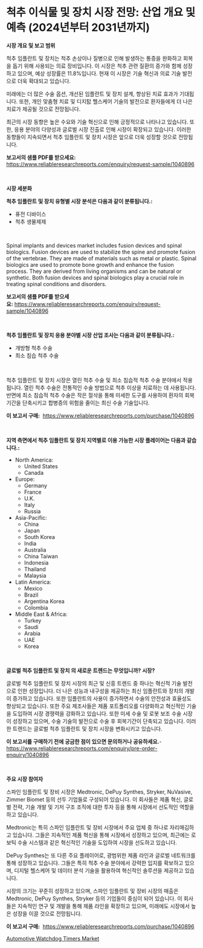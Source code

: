 <p><h1>척추 이식물 및 장치 시장 전망: 산업 개요 및 예측 (2024년부터 2031년까지)</h1></p><p><strong>시장 개요 및 보고 범위</strong></p>
<p><p>척추 임플란트 및 장치는 척추 손상이나 질병으로 인해 발생하는 통증을 완화하고 회복을 돕기 위해 사용되는 의료 장비입니다. 이 시장은 척추 관련 질환의 증가와 함께 성장하고 있으며, 예상 성장률은 11.8%입니다. 현재 이 시장은 기술 혁신과 의료 기술 발전으로 더욱 확대되고 있습니다. </p><p>미래에는 더 많은 수술 옵션, 개선된 임플란트 및 장치 설계, 향상된 치료 효과가 기대됩니다. 또한, 개인 맞춤형 치료 및 디지턼 헬스케어 기술의 발전으로 환자들에게 더 나은 치료가 제공될 것으로 전망됩니다.</p><p>최근의 시장 동향은 높은 수요와 기술 혁신으로 인해 긍정적으로 나타나고 있습니다. 또한, 응용 분야의 다양성과 글로벌 시장 진출로 인해 시장이 확장되고 있습니다. 이러한 동향들이 지속되면서 척추 임플란트 및 장치 시장은 앞으로 더욱 성장할 것으로 전망됩니다.</p></p>
<p><strong>보고서의 샘플 PDF를 받으세요:</strong> <a href="https://www.reliableresearchreports.com/enquiry/request-sample/1040896">https://www.reliableresearchreports.com/enquiry/request-sample/1040896</a></p>
<p>&nbsp;</p>
<p><strong>시장 세분화</strong></p>
<p><strong>척추 임플란트 및 장치 유형별 시장 분석은 다음과 같이 분류됩니다.:</strong></p>
<p><ul><li>퓨전 디바이스</li><li>척추 생물제제</li></ul></p>
<p>&nbsp;</p>
<p><p>Spinal implants and devices market includes fusion devices and spinal biologics. Fusion devices are used to stabilize the spine and promote fusion of the vertebrae. They are made of materials such as metal or plastic. Spinal biologics are used to promote bone growth and enhance the fusion process. They are derived from living organisms and can be natural or synthetic. Both fusion devices and spinal biologics play a crucial role in treating spinal conditions and disorders.</p></p>
<p><strong>보고서의 샘플 PDF를 받으세요:</strong>&nbsp;<a href="https://www.reliableresearchreports.com/enquiry/request-sample/1040896">https://www.reliableresearchreports.com/enquiry/request-sample/1040896</a></p>
<p>&nbsp;</p>
<p><strong> 척추 임플란트 및 장치 응용 분야별 시장 산업 조사는 다음과 같이 분류됩니다.:</strong></p>
<p><ul><li>개방형 척추 수술</li><li>최소 침습 척추 수술</li></ul></p>
<p>&nbsp;</p>
<p><p>척추 임플란트 및 장치 시장은 열린 척추 수술 및 최소 침습적 척추 수술 분야에서 적용됩니다. 열린 척추 수술은 전통적인 수술 방법으로 척추 이상을 치료하는 데 사용됩니다. 반면에 최소 침습적 척추 수술은 작은 절삭을 통해 미세한 도구를 사용하여 환자의 회복 기간을 단축시키고 합병증의 위험을 줄이는 최신 수술 기술입니다.</p></p>
<p><strong>이 보고서 구매:</strong>&nbsp; <a href="https://www.reliableresearchreports.com/purchase/1040896">https://www.reliableresearchreports.com/purchase/1040896</a></p>
<p>&nbsp;</p>
<p><strong>지역 측면에서 척추 임플란트 및 장치 지역별로 이용 가능한 시장 플레이어는 다음과 같습니다.:</strong></p>
<p><ul>
    <li>
        North America:
        <ul>
            <li>United States</li>
            <li>Canada</li>
        </ul>
    </li>
    <li>
        Europe:
        <ul>
            <li>Germany</li>
            <li>France</li>
            <li>U.K.</li>
            <li>Italy</li>
            <li>Russia</li>
        </ul>
    </li>
    <li>
        Asia-Pacific:
        <ul>
            <li>China</li>
            <li>Japan</li>
            <li>South Korea</li>
            <li>India</li>
            <li>Australia</li>
            <li>China Taiwan</li>
            <li>Indonesia</li>
            <li>Thailand</li>
            <li>Malaysia</li>
        </ul>
    </li>
    <li>
        Latin America:
        <ul>
            <li>Mexico</li>
            <li>Brazil</li>
            <li>Argentina Korea</li>
            <li>Colombia</li>
        </ul>
    </li>
    <li>
        Middle East & Africa:
        <ul>
            <li>Turkey</li>
            <li>Saudi</li>
            <li>Arabia</li>
            <li>UAE</li>
            <li>Korea</li>
        </ul>
    </li>
    </ul></p>
<p>&nbsp;</p>
<p><strong>글로벌 척추 임플란트 및 장치 의 새로운 트렌드는 무엇입니까? 시장?</strong></p>
<p><p>글로벌 척추 임플란트 및 장치 시장의 최근 및 신흥 트렌드 중 하나는 혁신적 기술 발전으로 인한 성장입니다. 더 나은 성능과 내구성을 제공하는 최신 임플란트와 장치의 개발이 증가하고 있습니다. 또한 임플란트의 사용이 증가하면서 수술의 안전성과 효율성도 향상되고 있습니다. 또한 주요 제조사들은 제품 포트폴리오를 다양화하고 혁신적인 기술을 도입하여 시장 경쟁력을 강화하고 있습니다. 또한 미세 수술 및 로봇 보조 수술 시장이 성장하고 있으며, 수술 기술의 발전으로 수술 후 회복기간이 단축되고 있습니다. 이러한 트렌드는 글로벌 척추 임플란트 및 장치 시장을 변화시키고 있습니다.</p></p>
<p><strong>이 보고서를 구매하기 전에 궁금한 점이 있으면 문의하거나 공유하세요.</strong>- <a href="https://www.reliableresearchreports.com/enquiry/pre-order-enquiry/1040896">https://www.reliableresearchreports.com/enquiry/pre-order-enquiry/1040896</a></p>
<p>&nbsp;</p>
<p><strong>주요 시장 참여자</strong></p>
<p><p>스파인 임플란트 및 장비 시장은 Medtronic, DePuy Synthes, Stryker, NuVasive, Zimmer Biomet 등의 선두 기업들로 구성되어 있습니다. 이 회사들은 제품 혁신, 글로벌 전략, 기술 개발 및 기저 구조 조직에 대한 투자 등을 통해 시장에서 선도적인 역할을 하고 있습니다.</p><p>Medtronic는 특히 스파인 임플란트 및 장비 시장에서 주요 업체 중 하나로 자리매김하고 있습니다. 그들은 지속적인 제품 혁신을 통해 시장에서 성장하고 있으며, 최근에는 로보틱 수술 시스템과 같은 혁신적인 기술을 도입하여 시장을 선도하고 있습니다.</p><p>DePuy Synthes는 또 다른 주요 플레이어로, 광범위한 제품 라인과 글로벌 네트워크를 통해 성장하고 있습니다. 그들은 특히 척추 수술 분야에서 강력한 입지를 확보하고 있으며, 디지털 헬스케어 및 데이터 분석 기술을 활용하여 혁신적인 솔루션을 제공하고 있습니다.</p><p>시장의 크기는 꾸준히 성장하고 있으며, 스파인 임플란트 및 장비 시장의 매출은 Medtronic, DePuy Synthes, Stryker 등의 기업들이 중심이 되어 있습니다. 이 회사들은 지속적인 연구 및 개발을 통해 제품 라인을 확장하고 있으며, 미래에도 시장에서 높은 성장을 이끌 것으로 전망됩니다.</p></p>
<p><strong>이 보고서 구매:</strong>&nbsp;&nbsp;<a href="https://www.reliableresearchreports.com/purchase/1040896">https://www.reliableresearchreports.com/purchase/1040896</a></p>
<p><p><a href="https://sore-arch-6db.notion.site/Automotive-Watchdog-Timers-Market-A-Comprehensive-Report-of-its-Market-Share-Growth-Trends-2024--08f0d18392f0479fbef6a69bab48517c">Automotive Watchdog Timers Market</a></p></p>
